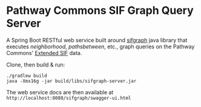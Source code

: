 # Pathway Commons SIF Graph Query Server

A Spring Boot RESTful web service built around [sifgraph](https://github.com/PathwayCommons/sifgraph) 
java library that executes _neighborhood_, _pathsbetween_, etc., graph queries 
on the Pathway Commons' [Extended SIF](http://www.pathwaycommons.org/pc2/formats#sif) data.

Clone, then build & run:
```
./gradlew build 
java -Xmx16g -jar build/libs/sifgraph-server.jar
```

The web service docs are then available at `http://localhost:8080/sifgraph/swagger-ui.html`
